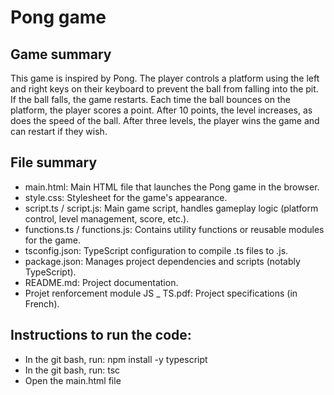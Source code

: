 # Pong game

## Game summary

This game is inspired by Pong. The player controls a platform using the left and right keys on their keyboard to prevent the ball from falling into the pit. If the ball falls, the game restarts. Each time the ball bounces on the platform, the player scores a point. After 10 points, the level increases, as does the speed of the ball. After three levels, the player wins the game and can restart if they wish.

## File summary

- main.html: Main HTML file that launches the Pong game in the browser.
- style.css: Stylesheet for the game's appearance.
- script.ts / script.js: Main game script, handles gameplay logic (platform control, level management, score, etc.).
- functions.ts / functions.js: Contains utility functions or reusable modules for the game.
- tsconfig.json: TypeScript configuration to compile .ts files to .js.
- package.json: Manages project dependencies and scripts (notably TypeScript).
- README.md: Project documentation.
- Projet renforcement module JS \_ TS.pdf: Project specifications (in French).

## Instructions to run the code:

- In the git bash, run: npm install -y typescript
- In the git bash, run: tsc
- Open the main.html file
